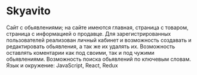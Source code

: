 # Skyavito

Сайт с обьявлениями;
на сайте имеются главная, страница с товаром, страница с информацией о продавце. Для зарегистрированных пользователей реализован личный кабинет и возможность создавать и редактировать обьявления, а так же их удалять их. Возможность оставлять коментарии как под своими, так и под чужими обьявлениями. Возможность поиска обьявлений по ключевым словам.
Язык и окружение: JavaScript, React, Redux
